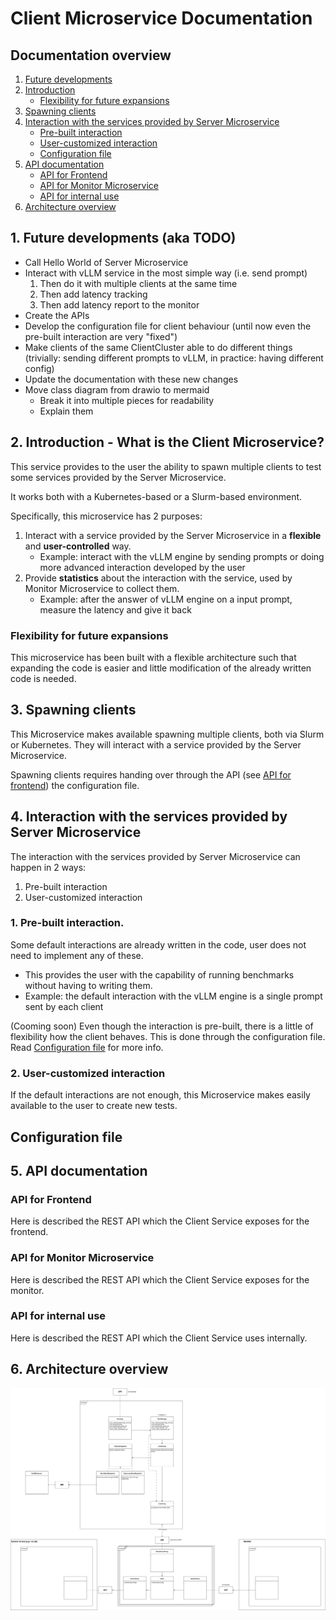 # Client Microservice Documentation

## Documentation overview
1. [Future developments](#1-future-developments-aka-todo)
2. [Introduction](#2-introduction---what-is-the-client-microservice)
    - [Flexibility for future expansions](#flexibility-for-future-expansions)
3. [Spawning clients](#3-spawning-clients)
4. [Interaction with the services provided by Server Microservice](#4-interaction-with-the-services-provided-by-server-microservice)
    - [Pre-built interaction](#1-pre-built-interaction)
    - [User-customized interaction](#2-user-customized-interaction)
    - [Configuration file](#configuration-file)
5. [API documentation](#5-api-documentation)
    - [API for Frontend](#api-for-frontend)
    - [API for Monitor Microservice](#api-for-monitor-microservice)
    - [API for internal use](#api-for-internal-use)
6. [Architecture overview](#6-architecture-overview)

## 1. Future developments (aka TODO)
- Call Hello World of Server Microservice
- Interact with vLLM service in the most simple way (i.e. send prompt)
    1. Then do it with multiple clients at the same time
    2. Then add latency tracking
    3. Then add latency report to the monitor
- Create the APIs
- Develop the configuration file for client behaviour (until now even the pre-built interaction are very "fixed")
- Make clients of the same ClientCluster able to do different things (trivially: sending different prompts to vLLM, in practice: having different config)
- Update the documentation with these new changes
- Move class diagram from drawio to mermaid
    - Break it into multiple pieces for readability
    - Explain them

## 2. Introduction - What is the Client Microservice?
This service provides to the user the ability to spawn multiple clients to test some services 
provided by the Server Microservice.

It works both with a Kubernetes-based or a Slurm-based environment.

Specifically, this microservice has 2 purposes:
1. Interact with a service provided by the Server Microservice in a **flexible** and 
   **user-controlled** way.
    - Example: interact with the vLLM engine by sending prompts or doing more advanced 
      interaction developed by the user
2. Provide **statistics** about the interaction with the service, used by Monitor 
   Microservice to collect them. 
    - Example: after the answer of vLLM engine on a input prompt, measure the latency and 
      give it back

### Flexibility for future expansions
This microservice has been built with a flexible architecture such that expanding the code is 
easier and little modification of the already written code is needed.

## 3. Spawning clients
This Microservice makes available spawning multiple clients, both via Slurm or Kubernetes.
They will interact with a service provided by the Server Microservice.

Spawning clients requires handing over through the API (see [API for frontend](#api-for-frontend))
the configuration file.



## 4. Interaction with the services provided by Server Microservice
The interaction with the services provided by Server Microservice can happen in 2 ways:
1. Pre-built interaction
2. User-customized interaction

### 1. Pre-built interaction. 
Some default interactions are already written in the code, user does not need to implement 
any of these.
- This provides the user with the capability of running benchmarks without having to 
  writing them.
- Example: the default interaction with the vLLM engine is a single prompt sent by each 
  client

(Cooming soon) Even though the interaction is pre-built, there is a little of flexibility
how the client behaves. This is done through the configuration file. Read 
[Configuration file](#configuration-file) for more info.

### 2. User-customized interaction
If the default interactions are not enough, this Microservice makes easily available to the 
user to create new tests.

## Configuration file

## 5. API documentation
### API for Frontend
Here is described the REST API which the Client Service exposes for the frontend.

### API for Monitor Microservice
Here is described the REST API which the Client Service exposes for the monitor.

### API for internal use
Here is described the REST API which the Client Service uses internally.

## 6. Architecture overview
![class-diagram](client_microservice_class_diagram.png "Class diagram")